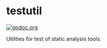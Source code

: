 # testutil
[![godoc.org][godoc-badge]][godoc]

Utilities for test of static analysis tools.

<!-- links -->
[godoc]: https://godoc.org/github.com/gostaticanalysis/testutil
[godoc-badge]: https://img.shields.io/badge/godoc-reference-4F73B3.svg?style=flat-square&label=%20godoc.org

